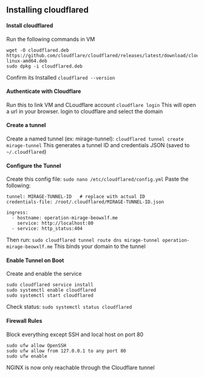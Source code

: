 ## Installing cloudflared

#### Install cloudflared
Run the following commands in VM
```
wget -O cloudflared.deb https://github.com/cloudflare/cloudflared/releases/latest/download/cloudflared-linux-amd64.deb
sudo dpkg -i cloudflared.deb

```
Confirm its Installed
`cloudflared --version`

#### Authenticate with Cloudflare
Run this to link VM and CLoudflare account
`cloudflare login`
This will open a url in your browser. login to cloudflare and select the domain

#### Create a tunnel
Create a named tunnel (ex: mirage-tunnel):
`cloudflared tunnel create mirage-tunnel`
This generates a tunnel ID and credentials JSON (saved to `~/.cloudflared`)

#### Configure the Tunnel
Create this config file:
`sudo nano /etc/cloudflared/config.yml`
Paste the following:
```
tunnel: MIRAGE-TUNNEL-ID   # replace with actual ID
credentials-file: /root/.cloudflared/MIRAGE-TUNNEL-ID.json

ingress:
  - hostname: operation-mirage-beowxlf.me
    service: http://localhost:80
  - service: http_status:404

```
Then run:
`sudo cloudflared tunnel route dns mirage-tunnel operation-mirage-beowxlf.me`
This binds your domain to the tunnel

#### Enable Tunnel on Boot
Create and enable the service
```
sudo cloudflared service install
sudo systemctl enable cloudflared
sudo systemctl start cloudflared
```
Check status:
`sudo systemctl status cloudflared`

#### Firewall Rules
Block everything except SSH and local host on port 80
```
sudo ufw allow OpenSSH
sudo ufw allow from 127.0.0.1 to any port 80
sudo ufw enable
```
NGINX is now only reachable through the Cloudflare tunnel

